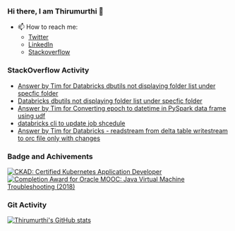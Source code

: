### Hi there, I am Thirumurthi 👋

- 📫 How to reach me: 
  - [Twitter](https://twitter.com/sthirumurthi)
  - [LinkedIn](https://www.linkedin.com/in/thirumurthis/)
  - [Stackoverflow](https://stackoverflow.com/users/3192775/tim)

### StackOverflow Activity
<!-- STACKOVERFLOW:START -->
- [Answer by Tim for Databricks dbutils not displaying folder list under specfic folder](https://stackoverflow.com/questions/70469975/databricks-dbutils-not-displaying-folder-list-under-specfic-folder/70470063#70470063)
- [Databricks dbutils not displaying folder list under specfic folder](https://stackoverflow.com/questions/70469975/databricks-dbutils-not-displaying-folder-list-under-specfic-folder)
- [Answer by Tim for Converting epoch to datetime in PySpark data frame using udf](https://stackoverflow.com/questions/49971903/converting-epoch-to-datetime-in-pyspark-data-frame-using-udf/70356729#70356729)
- [databricks cli to update job shcedule](https://stackoverflow.com/questions/70342176/databricks-cli-to-update-job-shcedule)
- [Answer by Tim for Databricks - readstream from delta table writestream to orc file only with changes](https://stackoverflow.com/questions/69775433/databricks-readstream-from-delta-table-writestream-to-orc-file-only-with-chang/70227670#70227670)
<!-- STACKOVERFLOW:END -->

### Badge and Achivements
<!--START_SECTION:badges-->

[![CKAD: Certified Kubernetes Application Developer](https://images.credly.com/size/110x110/images/f88d800c-5261-45c6-9515-0458e31c3e16/ckad_from_cncfsite.png)](http://www.credly.com/badges/7164445a-41e5-4412-9ed3-d29cbe65f536 "CKAD: Certified Kubernetes Application Developer")
[![Completion Award for Oracle MOOC: Java Virtual Machine Troubleshooting (2018)](https://images.credly.com/size/110x110/images/005a363c-b0a4-4f8a-85a3-64eafb7ad690/jvm.png)](http://www.credly.com/badges/cc359454-dbbb-410f-9b8a-2cf0f15dfe9d "Completion Award for Oracle MOOC: Java Virtual Machine Troubleshooting (2018)")
<!--END_SECTION:badges-->

### Git Activity

[![Thirumurthi's GitHub stats](https://github-readme-stats.vercel.app/api?username=thirumurthis&show_icons=true&theme=radical)](https://github.com/anuraghazra/github-readme-stats)


<!--
**thirumurthis/thirumurthis** is a ✨ _special_ ✨ repository because its `README.md` (this file) appears on your GitHub profile.

Here are some ideas to get you started:

- 🔭 I’m currently working on ...
- 🌱 I’m currently learning ...
- 👯 I’m looking to collaborate on ...
- 🤔 I’m looking for help with ...
- 💬 Ask me about ...
- 📫 How to reach me: ...
- 😄 Pronouns: ...
- ⚡ Fun fact: ...
-->
